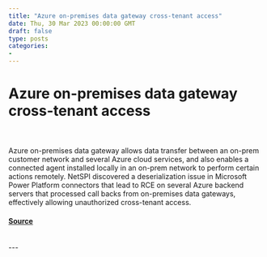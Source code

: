 ```yaml
---
title: "Azure on-premises data gateway cross-tenant access"
date: Thu, 30 Mar 2023 00:00:00 GMT
draft: false
type: posts
categories: 
- 
---
```

# Azure on-premises data gateway cross-tenant access

<br/>

<br/>
Azure on-premises data gateway allows data transfer between an on-prem customer network and several Azure cloud services, and also enables a connected agent installed locally in an on-prem network to perform certain actions remotely. NetSPI discovered a deserialization issue in Microsoft Power Platform connectors that lead to RCE on several Azure backend servers that processed call backs from on-premises data gateways, effectively allowing unauthorized cross-tenant access.

#### [Source](https://www.cloudvulndb.org/data_gateway_rce)

<br/>
---
